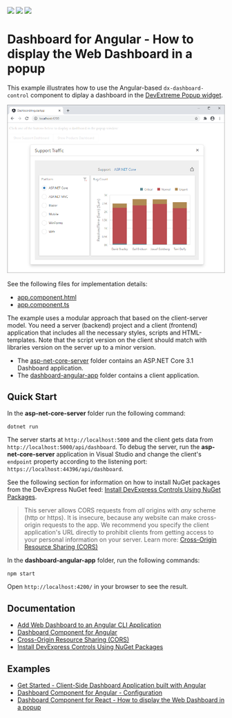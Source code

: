 <!-- default badges list -->
![](https://img.shields.io/endpoint?url=https://codecentral.devexpress.com/api/v1/VersionRange/306319518/23.2.3%2B)
[![](https://img.shields.io/badge/Open_in_DevExpress_Support_Center-FF7200?style=flat-square&logo=DevExpress&logoColor=white)](https://supportcenter.devexpress.com/ticket/details/T942298)
[![](https://img.shields.io/badge/📖_How_to_use_DevExpress_Examples-e9f6fc?style=flat-square)](https://docs.devexpress.com/GeneralInformation/403183)
<!-- default badges end -->
# Dashboard for Angular - How to display the Web Dashboard in a popup

This example illustrates how to use the Angular-based `dx-dashboard-control` component to diplay a dashboard in the [DevExtreme Popup widget](https://js.devexpress.com/Documentation/ApiReference/UI_Widgets/dxPopup/).

![web-dashboard-angular-popup](web-dashboard-angular-popup.png)

See the following files for implementation details:

- [app.component.html](./dashboard-angular-app/src/app/app.component.html)
- [app.component.ts](./dashboard-angular-app/src/app/app.component.ts)

The example uses a modular approach that based on the client-server model. You need a server (backend) project and a client (frontend) application that includes all the necessary styles, scripts and HTML-templates. Note that the script version on the client should match with libraries version on the server up to a minor version.

- The [asp-net-core-server](asp-net-core-server) folder contains an ASP.NET Core 3.1 Dashboard application.
- The [dashboard-angular-app](dashboard-angular-app) folder contains a client application.

## Quick Start

In the **asp-net-core-server** folder run the following command:

```
dotnet run
```

The server starts at `http://localhost:5000` and the client gets data from `http://localhost:5000/api/dashboard`. To debug the server, run the **asp-net-core-server** application in Visual Studio and change the client's `endpoint` property according to the listening port: `https://localhost:44396/api/dashboard`.

See the following section for information on how to install NuGet packages from the DevExpress NuGet feed: [Install DevExpress Controls Using NuGet Packages](https://docs.devexpress.com/GeneralInformation/115912/installation/install-devexpress-controls-using-nuget-packages).

> This server allows CORS requests from _all_ origins with _any_ scheme (http or https). It is insecure, because any website can make cross-origin requests to the app. We recommend you specify the client application's URL directly to prohibit clients from getting access to your personal information on your server. Learn more: [Cross-Origin Resource Sharing (CORS)](https://docs.devexpress.com/Dashboard/400709)

In the **dashboard-angular-app** folder, run the following commands:

```
npm start
```

Open ```http://localhost:4200/``` in your browser to see the result.

## Documentation
- [Add Web Dashboard to an Angular CLI Application](https://docs.devexpress.com/Dashboard/400409)
- [Dashboard Component for Angular](https://docs.devexpress.com/Dashboard/401976)
- [Cross-Origin Resource Sharing (CORS)](https://docs.devexpress.com/Dashboard/400709)
- [Install DevExpress Controls Using NuGet Packages](https://docs.devexpress.com/GeneralInformation/115912/installation/install-devexpress-controls-using-nuget-packages)

## Examples
- [Get Started - Client-Side Dashboard Application built with Angular](https://github.com/DevExpress-Examples/dashboard-angular-app)
- [Dashboard Component for Angular - Configuration](https://github.com/DevExpress-Examples/dashboard-angular-example)
- [Dashboard Component for React - How to display the Web Dashboard in a popup](https://github.com/DevExpress-Examples/web-dashboard-in-popup-react)
